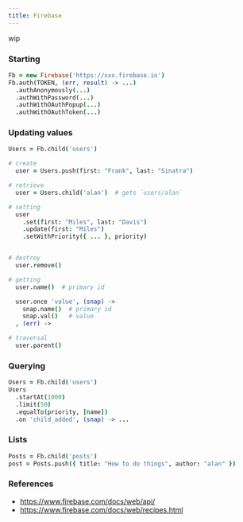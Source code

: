 ```yaml
---
title: Firebase
---
```


wip

### Starting

``` coffee
Fb = new Firebase('https://xxx.firebase.io')
Fb.auth(TOKEN, (err, result) -> ...)
  .authAnonymously(...)
  .authWithPassword(...)
  .authWithOAuthPopup(...)
  .authWithOAuthToken(...)
```

### Updating values

``` coffee
Users = Fb.child('users')

# create
  user = Users.push(first: "Frank", last: "Sinatra")

# retrieve
  user = Users.child('alan')  # gets `users/alan`

# setting
  user
    .set(first: "Miles", last: "Davis")
    .update(first: "Miles")
    .setWithPriority({ ... }, priority)


# destroy
  user.remove()

# getting
  user.name()  # primary id

  user.once 'value', (snap) ->
    snap.name()  # primary id
    snap.val()   # value
  , (err) ->

# traversal
  user.parent()
```

### Querying

```coffee
Users = Fb.child('users')
Users
  .startAt(1000)
  .limit(50)
  .equalTo(priority, [name])
  .on 'child_added', (snap) -> ...
```
### Lists

```coffee
Posts = Fb.child('posts')
post = Posts.push({ title: "How to do things", author: "alan" })
```

### References

* https://www.firebase.com/docs/web/api/
* https://www.firebase.com/docs/web/recipes.html
